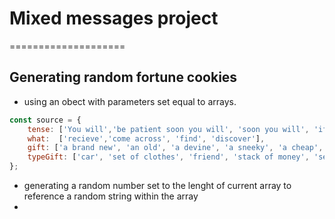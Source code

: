 # Mixed messages project
====================
## Generating random fortune cookies 
* using an obect with parameters set equal to arrays.
```javascript
const source = {
    tense: ['You will','be patient soon you will', 'soon you will', 'if you wait long enough you will'],
    what:  ['recieve','come across', 'find', 'discover'],
    gift: ['a brand new', 'an old', 'a devine', 'a sneeky', 'a cheap', 'a dirty'],
    typeGift: ['car', 'set of clothes', 'friend', 'stack of money', 'set of skills you never knew you had']
};
```
* generating a random number set to the lenght of current array to reference a random string within the array
*
